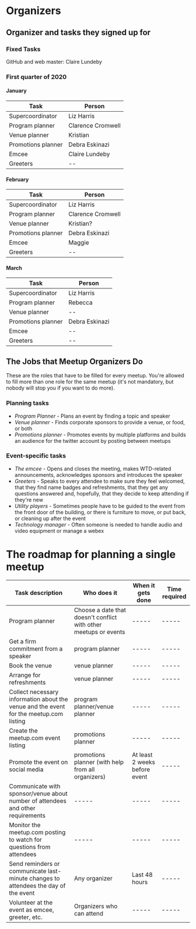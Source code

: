 # Organizers

## Organizer and tasks they signed up for

### Fixed Tasks

GitHub and web master: Claire Lundeby

### First quarter of 2020

#### January

| Task | Person |
|--|--|
|Supercoordinator|Liz Harris|
|Program planner|Clarence Cromwell |
|Venue planner|Kristian |
|Promotions planner |Debra Eskinazi|
|Emcee|Claire Lundeby|
|Greeters|--|

#### February

| Task | Person |
|--|--|
|Supercoordinator|Liz Harris|
|Program planner|Clarence Cromwell|
|Venue planner|Kristian?|
|Promotions planner |Debra Eskinazi|
|Emcee|Maggie|
|Greeters|--|

#### March

| Task | Person |
|--|--|
|Supercoordinator|Liz Harris|
|Program planner|Rebecca|
|Venue planner|--|
|Promotions planner |Debra Eskinazi|
|Emcee|--|
|Greeters|--|

## The Jobs that Meetup Organizers Do

These are the roles that have to be filled for every meetup. You're allowed to fill more than one role for the same meetup (it's not mandatory, but nobody will stop you if you want to do more).


### Planning tasks

* *Program Planner* - Plans an event by finding a topic and speaker
* *Venue planner* - Finds corporate sponsors to provide a venue, or food, or both
* *Promotions planner* - Promotes events by multiple platforms and builds an audience for the twitter account by posting between meetups

### Event-specific tasks

* *The emcee* - Opens and closes the meeting, makes WTD-related announcements, acknowledges sponsors and introduces the speaker
* *Greeters* - Speaks to every attendee to make sure they feel welcomed, that they find name badges and refreshments, that they get any questions answered and, hopefully, that they decide to keep attending if they're new
* *Utility players* - Sometimes people have to be guided to the event from the front door of the building, or there is furniture to move, or put back, or cleaning up after the event
* *Technology manager* - Often someone is needed to handle audio and video equipment or manage a webex

# The roadmap for planning a single meetup

|Task description | Who does it | When it gets done | Time required |
|---------- | ----- | -----| ----- |
Program planner| Choose a date that doesn't conflict with other meetups or events  | ----- | ----- | ----- |
| Get a firm commitment from a speaker  | program planner | ----- | ----- |
| Book the venue  | venue planner | ----- | ----- |
| Arrange for refreshments  | venue planner | ----- | ----- |
| Collect necessary information about the venue and the event for the meetup.com listing  | program planner/venue planner | ----- | ----- |
| Create the meetup.com event listing  | promotions planner | ----- | ----- |
| Promote the event on social media  | promotions planner (with help from all organizers)| At least 2 weeks before event | ----- |
| Communicate with sponsor/venue about number of attendees and other requirements  | ----- | ----- | ----- |
| Monitor the meetup.com posting to watch for questions from attendees  | ----- | ----- | ----- |
| Send reminders or communicate last-minute changes to attendees the day of the event  | Any organizer | Last 48 hours | ----- |
| Volunteer at the event as emcee, greeter, etc.  | Organizers who can attend | ----- | ----- |
